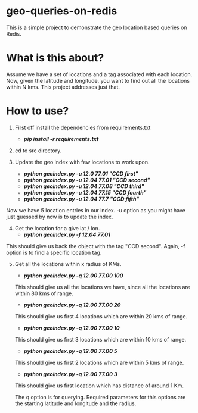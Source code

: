 geo-queries-on-redis
====================

This is a simple project to demonstrate the geo location based queries on Redis.

What is this about?
====================
Assume we have a set of locations and a tag associated with each location. Now, given the latitude and longitude, you want to find out all the locations within N kms. This project addresses just that.


How to use?
====================
1. First off install the dependencies from requirements.txt
    * **_pip install -r requirements.txt_**
  
2. cd to src directory.

3. Update the geo index with few locations to work upon.
    * **_python geoindex.py -u 12.0 77.01 "CCD first"_**
    * **_python geoindex.py -u 12.04 77.01 "CCD second"_**
    * **_python geoindex.py -u 12.04 77.08 "CCD third"_**
    * **_python geoindex.py -u 12.04 77.15 "CCD fourth"_**
    * **_python geoindex.py -u 12.04 77.7 "CCD fifth"_**

  Now we have 5 location entries in our index. -u option as you might have just guessed by now is to update the index.

4. Get the location for a give lat / lon.
    * **_python geoindex.py -f 12.04 77.01_**

  This should give us back the object with the tag "CCD second". Again, -f option is to find a specific location tag.

5. Get all the locations within x radius of KMs.
    * **_python geoindex.py -q 12.00 77.00 100_**
    
    This should give us all the locations we have, since all the locations are within 80 kms of range.
    
    
    * **_python geoindex.py -q 12.00 77.00 20_**
    
    This should give us first 4 locations which are within 20 kms of range.
    
    
    * **_python geoindex.py -q 12.00 77.00 10_**
    
    This should give us first 3 locations which are within 10 kms of range.
    
    
    * **_python geoindex.py -q 12.00 77.00 5_**
    
    This should give us first 2 locations which are within 5 kms of range.
    
    
    * **_python geoindex.py -q 12.00 77.00 3_**
    
    This should give us first location which has distance of around 1 Km.

   The q option is for querying. Required parameters for this options are the starting latitude and longitude and      the radius.
